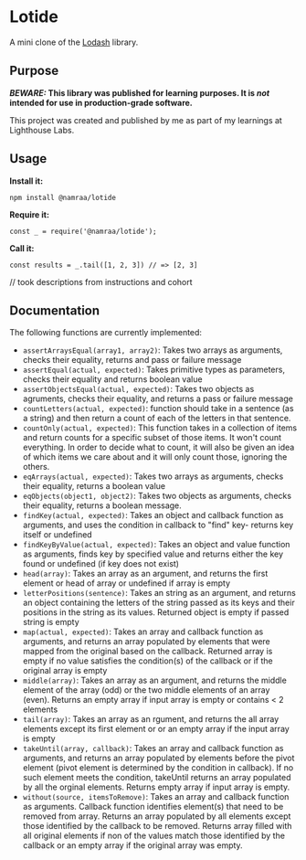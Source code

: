 # Lotide

A mini clone of the [Lodash](https://lodash.com) library.

## Purpose

**_BEWARE:_ This library was published for learning purposes. It is _not_ intended for use in production-grade software.**

This project was created and published by me as part of my learnings at Lighthouse Labs. 

## Usage

**Install it:**

`npm install @namraa/lotide`

**Require it:**

`const _ = require('@namraa/lotide');`

**Call it:**

`const results = _.tail([1, 2, 3]) // => [2, 3]`

// took descriptions from instructions and cohort

## Documentation

The following functions are currently implemented:
* `assertArraysEqual(array1, array2)`: Takes two arrays as arguments, checks their equality, returns and pass or failure message
* `assertEqual(actual, expected)`: Takes primitive types as parameters, checks their equality and returns boolean value
* `assertObjectsEqual(actual, expected)`: Takes two objects as agruments, checks their equality, and returns a pass or failure message
* `countLetters(actual, expected)`: function should take in a sentence (as a string) and then return a count of each of the letters in that sentence.
* `countOnly(actual, expected)`: This function takes in a collection of items and return counts for a specific subset of those items. It won't count everything. In order to decide what to count, it will also be given an idea of which items we care about and it will only count those, ignoring the others.
* `eqArrays(actual, expected)`: Takes two arrays as arguments, checks their equality, returns a boolean value
* `eqObjects(object1, object2)`: Takes two objects as arguments, checks their equality, returns a boolean message.
* `findKey(actual, expected)`: Takes an object and callback function as arguments, and uses the condition in callback to "find" key- returns key itself or undefined 
* `findKeyByValue(actual, expected)`: Takes an object and value function as arguments, finds key by specified value and returns either the key found or undefined (if key does not exist)
* `head(array)`:  Takes an array as an argument, and returns the first element or head of array or undefined if array is empty
* `letterPositions(sentence)`: Takes an string as an argument, and returns an object containing the letters of the string passed as its keys and their positions in the string as its values. Returned object is empty if passed string is empty
* `map(actual, expected)`: Takes an array and callback function as arguments, and returns an array populated by elements that were mapped from the original based on the callback. Returned array is empty if no value satisfies the condition(s) of the callback or if the original array is empty
* `middle(array)`: Takes an array as an argument, and returns the middle element of the array (odd) or the two middle elements of an array (even). Returns an empty array if input array is empty or contains < 2 elements
* `tail(array)`: Takes an array as an rgument, and returns the all array elements except its first element or or an empty array if the input array is empty
* `takeUntil(array, callback)`: Takes an array and callback function as arguments, and returns an array populated by elements before the pivot element (pivot element is determined by the condition in callback). If no such element meets the condition, takeUntil returns an array populated by all the orginal elements. Returns empty array if input array is empty.
* `without(source, itemsToRemove)`: Takes an array and callback function as arguments. Callback function identifies element(s) that need to be removed from array. Returns an array populated by all elements except those identified by the callback to be removed. Returns array filled with all original elements if non of the values match those identified by the callback or an empty array if the original array was empty.

